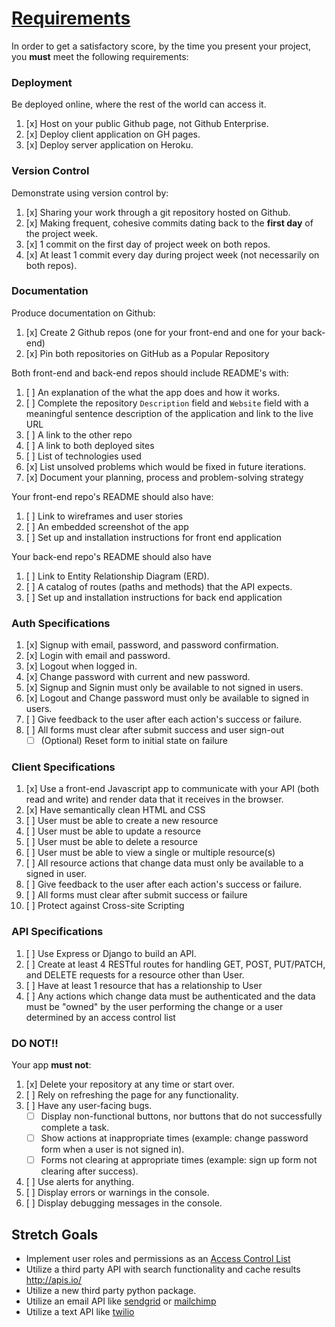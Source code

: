 # [Requirements](https://git.generalassemb.ly/ga-wdi-boston/capstone-project/blob/main/requirements.md)

In order to get a satisfactory score, by the time you present your project, you
**must** meet the following requirements:

### Deployment
Be deployed online, where the rest of the world can access it.
1.  [x]  Host on your public Github page, not Github Enterprise.
1.  [x]  Deploy client application on GH pages.
1.  [x]  Deploy server application on Heroku.

### Version Control
Demonstrate using version control by:
1.  [x]  Sharing your work through a git repository hosted on Github.
1.  [x]  Making frequent, cohesive commits dating back to the **first day**
of the project week.
1.  [x]  1 commit on the first day of project week on both repos.
1.  [x]  At least 1 commit every day during project week (not necessarily on both repos).

### Documentation
Produce documentation on Github:
1.  [x] Create 2 Github repos (one for your front-end and one for your back-end)
1.  [x] Pin both repositories on GitHub as a Popular Repository

Both front-end and back-end repos should include README's with:
1.  [ ] An explanation of the what the app does and how it works.
1.  [ ] Complete the repository `Description` field and `Website` field with a meaningful sentence description of the application and link to the live URL
1.  [ ] A link to the other repo
1.  [ ] A link to both deployed sites
1.  [ ] List of technologies used
1.  [x] List unsolved problems which would be fixed in future iterations.
1.  [x] Document your planning, process and problem-solving strategy

Your front-end repo's README should also have:
1.  [ ] Link to wireframes and user stories
1.  [ ] An embedded screenshot of the app
1.  [ ] Set up and installation instructions for front end application

Your back-end repo's README should also have
1.  [ ] Link to Entity Relationship Diagram (ERD).
1.  [ ] A catalog of routes (paths and methods) that the API expects.
1.  [ ] Set up and installation instructions for back end application

### Auth Specifications
1.  [x]  Signup with email, password, and password confirmation.
1.  [x]  Login with email and password.
1.  [x]  Logout when logged in.
1.  [x]  Change password with current and new password.
1.  [x]  Signup and Signin must only be available to not signed in users.
1.  [x]  Logout and Change password must only be available to signed in users.
1.  [ ]  Give feedback to the user after each action's success or failure.
1.  [ ]  All forms must clear after submit success and user sign-out
    - [ ] (Optional) Reset form to initial state on failure

### Client Specifications
1. [x]  Use a front-end Javascript app to communicate with your API (both read and write) and render data that it receives in the browser.
1. [x] Have semantically clean HTML and CSS
1.  [ ] User must be able to create a new resource
1.  [ ] User must be able to update a resource
1.  [ ] User must be able to delete a resource
1.  [ ] User must be able to view a single or multiple resource(s)
1.  [ ] All resource actions that change data must only be available to a signed in user.
1.  [ ] Give feedback to the user after each action's success or failure.
1.  [ ] All forms must clear after submit success or failure
1.  [ ] Protect against Cross-site Scripting

### API Specifications
1.  [ ]  Use Express or Django to build an API.
1.  [ ]  Create at least 4 RESTful routes for handling GET, POST, PUT/PATCH, and DELETE requests for a resource other than User.
1.  [ ]  Have at least 1 resource that has a relationship to User
1.  [ ]  Any actions which change data must be authenticated and the data must be "owned" by the user performing the change or a user determined by an access control list

### DO NOT!!
Your app **must not**:
1. [x]   Delete your repository at any time or start over.
1.  [ ]   Rely on refreshing the page for any functionality.
1.  [ ]   Have any user-facing bugs.
    - [ ] Display non-functional buttons, nor buttons that do not successfully complete a task.
    - [ ] Show actions at inappropriate times (example:  change password form when a user is not signed in).
    - [ ] Forms not clearing at appropriate times (example: sign up form not clearing after success).
1.  [ ]   Use alerts for anything.
1.  [ ]   Display errors or warnings in the console.
1.  [ ]   Display debugging messages in the console.

## Stretch Goals

- Implement user roles and permissions as an [Access Control List](https://en.wikipedia.org/wiki/Access_control_list)
- Utilize a third party API with search functionality and cache results http://apis.io/
- Utilize a new third party python package.
- Utilize an email API like [sendgrid](https://sendgrid.com/) or [mailchimp](https://www.mailchimp.com)
- Utilize a text API like [twilio](https://www.twilio.com/)
